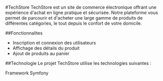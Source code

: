 #TechStore
TechStore est un site de commerce électronique offrant une expérience d'achat en ligne pratique et sécurisée. Notre plateforme vous permet de parcourir et d'acheter une large gamme de produits de différentes catégories, le tout depuis le confort de votre domicile.

##Fonctionnalites
- Inscription et connexion des utilisateurs
- Affichage des détails du produit
- Ajout de produits au panier

##Technologie
Le projet TechStore utilise les technologies suivantes :

Framework Symfony 
